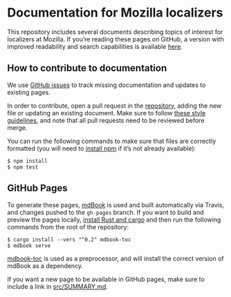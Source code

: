 # Documentation for Mozilla localizers

This repository includes several documents describing topics of interest for localizers at Mozilla. If you’re reading these pages on GitHub, a version with improved readability and search capabilities is available [here](https://mozilla-l10n.github.io/localizer-documentation/).

## How to contribute to documentation

We use [GitHub issues](https://github.com/mozilla-l10n/localizer-documentation/issues) to track missing documentation and updates to existing pages.

In order to contribute, open a pull request in the [repository](https://github.com/mozilla-l10n/localizer-documentation), adding the new file or updating an existing document. Make sure to follow [these style guidelines](https://github.com/mozilla-l10n/documentation/blob/master/misc/documentation_styleguide.md), and note that all pull requests need to be reviewed before merge.

You can run the following commands to make sure that files are correctly formatted (you will need to [install npm](https://www.npmjs.com/get-npm) if it’s not already available):

```
$ npm install
$ npm test
```

## GitHub Pages

To generate these pages, [mdBook](https://github.com/rust-lang-nursery/mdBook/) is used and built automatically via Travis, and changes pushed to the `gh-pages` branch. If you want to build and preview the pages locally, [install Rust and cargo](https://www.rust-lang.org/learn/get-started) and then run the following commands from the root of the repository:

```
$ cargo install --vers "^0.2" mdbook-toc
$ mdbook serve
```

[mdbook-toc](https://github.com/badboy/mdbook-toc/) is used as a preprocessor, and will install the correct version of mdBook as a dependency.

If you want a new page to be available in GitHub pages, make sure to include a link in [src/SUMMARY.md](src/SUMMARY.md).
